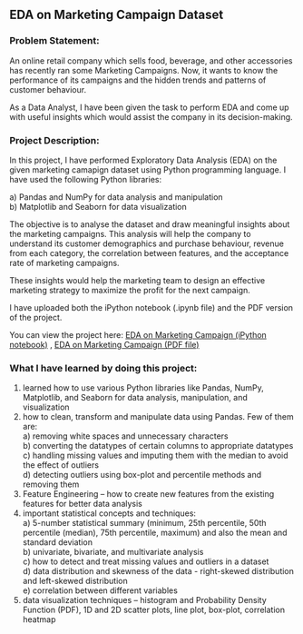 ## EDA on Marketing Campaign Dataset   


### Problem Statement:

An online retail company which sells food, beverage, and other accessories has recently ran some Marketing Campaigns. Now, it wants to know the performance of its campaigns and the hidden trends and patterns of customer behaviour.    

As a Data Analyst, I have been given the task to perform EDA and come up with useful insights which would assist the company in its decision-making.   


### Project Description:  

In this project, I have performed Exploratory Data Analysis (EDA) on the given marketing camapign dataset using Python programming language. I have used the following Python libraries: 

a)	Pandas and NumPy for data analysis and manipulation  
b)	Matplotlib and Seaborn for data visualization  

The objective is to analyse the dataset and draw meaningful insights about the marketing campaigns. This analysis will help the company to understand its customer demographics and purchase behaviour, revenue from each category, the correlation between features, and the acceptance rate of marketing campaigns.   

These insights would help the marketing team to design an effective marketing strategy to maximize the profit for the next campaign.    
  
I have uploaded both the iPython notebook (.ipynb file) and the PDF version of the project.  

You can view the project here: [EDA on Marketing Campaign (iPython notebook)](https://github.com/rakeshbangla41/exploratory_data_analysis/blob/main/EDA%20on%20Marketing%20Campaign%20Dataset/EDA_on_marketing_campaign_dataset.ipynb) , [EDA on Marketing Campaign (PDF file)](https://github.com/rakeshbangla41/exploratory_data_analysis/blob/main/EDA%20on%20Marketing%20Campaign%20Dataset/EDA_on_marketing_campaign_dataset.pdf)



### What I have learned by doing this project:   

1)	learned how to use various Python libraries like Pandas, NumPy, Matplotlib, and Seaborn for data analysis, manipulation, and visualization  
2)	how to clean, transform and manipulate data using Pandas. Few of them are:      
    a)	removing white spaces and unnecessary characters    
    b)	converting the datatypes of certain columns to appropriate datatypes    
    c)	handling missing values and imputing them with the median to avoid the effect of outliers    
    d)	detecting outliers using box-plot and percentile methods and removing them   
3)	Feature Engineering – how to create new features from the existing features for better data analysis  
4)	important statistical concepts and techniques:  
    a)	5-number statistical summary (minimum, 25th percentile, 50th percentile (median), 75th percentile, maximum) and also the mean and standard deviation  
    b)	univariate, bivariate, and multivariate analysis  
    c)	how to detect and treat missing values and outliers in a dataset  
    d)	data distribution and skewness of the data  - right-skewed distribution and left-skewed distribution  
    e)	correlation between different variables    
5)	data visualization techniques – histogram and Probability Density Function (PDF), 1D and 2D scatter plots, line plot, box-plot, correlation heatmap
